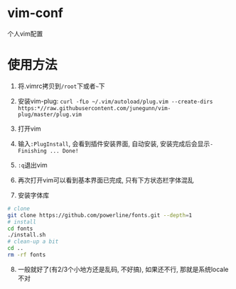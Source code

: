 # vim-conf
个人vim配置



# 使用方法

1. 将.vimrc拷贝到`/root`下或者`~`下
2. 安装vim-plug: `curl -fLo ~/.vim/autoload/plug.vim --create-dirs https:*//raw.githubusercontent.com/junegunn/vim-plug/master/plug.vim`

3. 打开vim
4. 输入`:PlugInstall`, 会看到插件安装界面, 自动安装, 安装完成后会显示`- Finishing ... Done!`
5. `:q`退出vim
6. 再次打开vim可以看到基本界面已完成, 只有下方状态栏字体混乱
7. 安装字体库

```bash
# clone
git clone https://github.com/powerline/fonts.git --depth=1
# install
cd fonts
./install.sh
# clean-up a bit
cd ..
rm -rf fonts
```

8. 一般就好了(有2/3个小地方还是乱码, 不好搞), 如果还不行, 那就是系统locale不对
